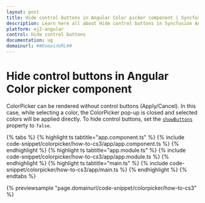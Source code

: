 ```yaml
---
layout: post
title: Hide control buttons in Angular Color picker component | Syncfusion
description: Learn here all about Hide control buttons in Syncfusion Angular Color picker component of Syncfusion Essential JS 2 and more.
platform: ej2-angular
control: Hide control buttons 
documentation: ug
domainurl: ##DomainURL##
---
```


# Hide control buttons in Angular Color picker component

ColorPicker can be rendered without control buttons (Apply/Cancel). In this case, while selecting a color, the
ColorPicker pop-up is closed and selected colors will be applied directly. To hide control buttons, set the [`showButtons`](https://ej2.syncfusion.com/angular/documentation/api/color-picker#showbuttons) property to `false`.

{% tabs %}
{% highlight ts tabtitle="app.component.ts" %}
{% include code-snippet/colorpicker/how-to-cs3/app/app.component.ts %}
{% endhighlight %}
{% highlight ts tabtitle="app.module.ts" %}
{% include code-snippet/colorpicker/how-to-cs3/app/app.module.ts %}
{% endhighlight %}
{% highlight ts tabtitle="main.ts" %}
{% include code-snippet/colorpicker/how-to-cs3/app/main.ts %}
{% endhighlight %}
{% endtabs %}
  
{% previewsample "page.domainurl/code-snippet/colorpicker/how-to-cs3" %}
